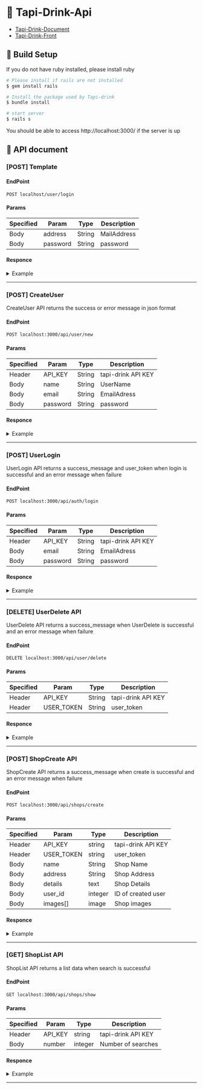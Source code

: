 # 🥛 Tapi-Drink-Api

* [Tapi-Drink-Document](../README.md)
* [Tapi-Drink-Front](../vue-js/README.md)

## 🔧 Build Setup

If you do not have ruby ​​installed, please install ruby

``` bash
# Please install if rails are not installed
$ gem install rails

# Install the package used by Tapi-drink
$ bundle install

# start server
$ rails s

```

You should be able to access http://localhost:3000/ if the server is up

## 📝 API document

<!-- this is a template. -->

### [POST] Template
#### EndPoint
```
POST localhost/user/login
```
#### Params
|Specified  |Param  |Type  |Description  |
|-----------|-------|------|-------------|
|Body       |address  |String  |MailAddress  |
|Body       |password  |String  |password  |
#### Responce
<details><summary>Example</summary><div>

```
{
  "user_id": 1,
  "user_name": "test"
}
```

</div></details>

***

<!-- template end -->

### [POST] CreateUser
CreateUser API returns the success or error message in json format
#### EndPoint
```
POST localhost:3000/api/user/new
```
#### Params
|Specified  |Param  |Type  |Description  |
|-----------|-------|------|-------------|
|Header       |API_KEY  |String  |tapi-drink  API KEY  |
|Body       |name  |String  |UserName  |
|Body       |email  |String  |EmailAdress  |
|Body       |password  |String  |password  |
#### Responce
<details><summary>Example</summary><div>
Please use the curl command to check the operation

```
$ curl -H 'API_KEY:{API_KEY}' -X POST http://localhost:3000/api/user/new -d 'user[email]={user_email}&user[name]={user_name}&user[password]={user_password}'
```

Please replace the {user_email} and {user_name} and {user_password} part with a concrete value  
ex)  
```
{user_email} => test@example.com,
{user_name} => user,
{user_password} => password
```

〇Success pattern

```
$ curl -X POST http://localhost:3000/api/user/new -d 'user[email]=test@example.com&user[name]=user&user[password]=password'
```

✖Failure pattern

```
$ curl -X POST http://localhost:3000/api/user/new -d 'user[name]=&user[password]=password'
                    or
$ curl -X POST http://localhost:3000/api/user/new -d ''
```

Successful message
  
```
{
  "message":"success!!"
}
```

Failure message
  
```
{
  "message":"failed save"
}
```
</div></details>

***

### [POST] UserLogin
UserLogin API  returns a success_message and user_token when login is successful and an error message when failure
#### EndPoint
```
POST localhost:3000/api/auth/login
```
#### Params
|Specified  |Param  |Type  |Description  |
|-----------|-------|------|-------------|
|Header       |API_KEY  |String  |tapi-drink  API KEY  |
|Body       |email  |String  |EmailAdress  |
|Body       |password  |String  |password  |
#### Responce
<details><summary>Example</summary><div>
Please use the curl command to check the operation

```
$ curl -H 'API_KEY:{API_KEY}' -X POST http://localhost:3000/api/auth/login -d 'login[email]={login_email}&login[password]={login_password}'
```

Please replace the {login_email} and {login_password} part with a concrete value  
ex)  
```
{login_email} => test@example.com,
{login_password} => password
```

```
$ curl -X POST http://localhost:3000/api/auth/login -d 'login[email]=test@example.com&login[password]=password'
```

Validation error is returned if you do not enter both email and password
Validation error message

```
{
  "params_error":"the email or password is incorrect"
}
```

Successful message will be returned if it matches the data registered in the table
If it does not match, an failure login message is returned

Successful login message
  
```
{
  "message":"succesful login",
  "user_token":{random_string},
  "user_id":{user_id}
}
```

Failure login message
  
```
{
  "message":"failed login"
}
```
</div></details>

***

### [DELETE] UserDelete API 
UserDelete API  returns a success_message when UserDelete is successful and an error message when failure
#### EndPoint
```
DELETE localhost:3000/api/user/delete
```
#### Params
|Specified  |Param  |Type  |Description  |
|-----------|-------|------|-------------|
|Header       |API_KEY  |String  |tapi-drink  API KEY  |
|Header       |USER_TOKEN  |String  |user_token  |
#### Responce
<details><summary>Example</summary><div>
Please use the curl command to check the operation

```
$ curl -H 'API_KEY:{API_KEY}' -H 'USER_TOKEN:{USER_TOKEN}' -X DELETE http://localhost:3000/api/user/delete
```

Successful delete message
  
```
{
  "message":"complete"
}
```

Failure delete message
  
```
{
  "message":"error"
}
```
</div></details>

***

### [POST] ShopCreate API
ShopCreate API  returns a success_message when create is successful and an error message when failure
#### EndPoint
```
POST localhost:3000/api/shops/create
```
#### Params
|Specified  |Param  |Type  |Description  |
|-----------|-------|------|-------------|
|Header       |API_KEY  |string  |tapi-drink API KEY  |
|Header       |USER_TOKEN  |string  |user_token  |
|Body       |name  |String  |Shop Name  |
|Body       |address  |String  |Shop Address  |
|Body       |details  |text  |Shop Details  |
|Body       |user_id  |integer  |ID of created user  |
|Body       |images[]  |image  |Shop images  |

#### Responce
<details><summary>Example</summary><div>
Please use the curl command to check the operation

```
$ curl -H 'API_KEY:{API_KEY}' -H 'USER_TOKEN:{USER_TOKEN}' -X POST http://localhost:3000/api/shops/create -d 'shop[name]={shop_name}&shop[address]={shop_addres}&shop[details]={shop_details}&shop[user_id]={user_id}'
```

Successful  message
  
```
{
  "message":"success create"
}
```

Failure  message
  
```
{
  "message":"failed create"
}
```
</div></details>

***

### [GET] ShopList API
ShopList API  returns a list data when search is successful
#### EndPoint
```
GET localhost:3000/api/shops/show
```
#### Params
|Specified  |Param  |Type  |Description  |
|-----------|-------|------|-------------|
|Header       |API_KEY  |string  |tapi-drink API KEY  |
|Body       |number  |integer  |Number of searches  |

#### Responce
<details><summary>Example</summary><div>
Please use the curl command to check the operation

```
$ curl -H 'API_KEY:{API_KEY}' -H 'USER_TOKEN:{USER_TOKEN}' -X GET http://localhost:3000/api/shops/show -d "number=10"
```

return  shop_list_datas
  
```
{
  "shop_list_data":
    [
      {"id":1,"name":"tapi","address":"xxx","details":"aaa","created_at":"2019-06-28T01:31:51.311Z","updated_at":"2019-06-26T04:42:13.053Z","user_id":1},
      {"id":2,"name":"tapi-drink","address":"xxx","details":"bbb","created_at":"2019-06-26T04:42:12.975Z","updated_at":"2019-06-26T04:42:12.975Z","user_id":1},
    ]
}
```

</div></details>

***
